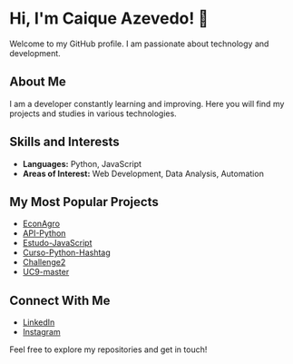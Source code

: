 # Hi, I'm Caique Azevedo! 👋

Welcome to my GitHub profile. I am passionate about technology and development.

## About Me

I am a developer constantly learning and improving. Here you will find my projects and studies in various technologies.

## Skills and Interests

* **Languages:** Python, JavaScript
* **Areas of Interest:** Web Development, Data Analysis, Automation

## My Most Popular Projects

* [EconAgro](https://github.com/CaiqueAzevedo65/EconAgro)
* [API-Python](https://github.com/CaiqueAzevedo65/API-Python)
* [Estudo-JavaScript](https://github.com/CaiqueAzevedo65/Estudo-JavaScript)
* [Curso-Python-Hashtag](https://github.com/CaiqueAzevedo65/Curso-Python-Hashtag)
* [Challenge2](https://github.com/CaiqueAzevedo65/Challenge2)
* [UC9-master](https://github.com/CaiqueAzevedo65/UC9-master)

## Connect With Me

* [LinkedIn](https://www.linkedin.com/in/caiqueazevedo65)
* [Instagram](https://www.instagram.com/caiqueazevedo65)

Feel free to explore my repositories and get in touch!
